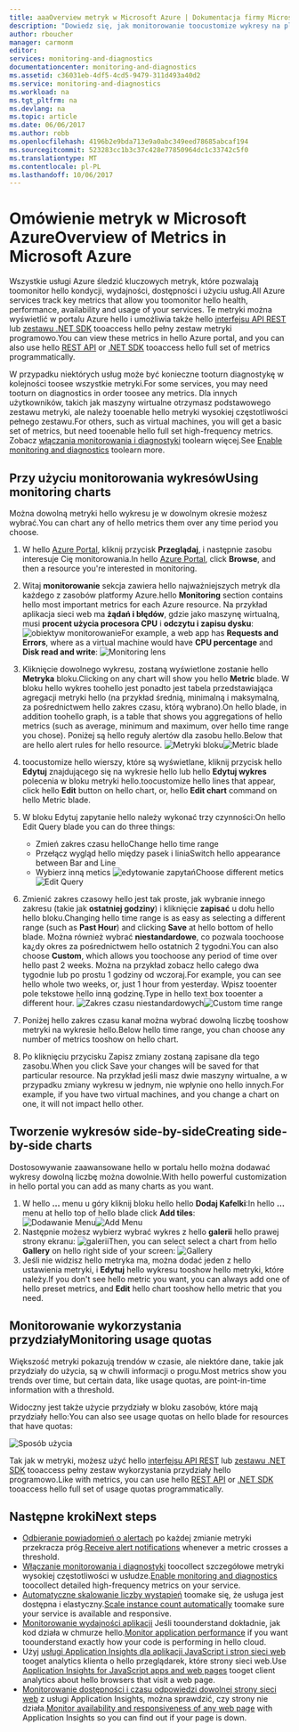 ```yaml
---
title: aaaOverview metryk w Microsoft Azure | Dokumentacja firmy Microsoft
description: "Dowiedz się, jak monitorowanie toocustomize wykresy na platformie Azure."
author: rboucher
manager: carmonm
editor: 
services: monitoring-and-diagnostics
documentationcenter: monitoring-and-diagnostics
ms.assetid: c36031eb-4df5-4cd5-9479-311d493a40d2
ms.service: monitoring-and-diagnostics
ms.workload: na
ms.tgt_pltfrm: na
ms.devlang: na
ms.topic: article
ms.date: 06/06/2017
ms.author: robb
ms.openlocfilehash: 4196b2e9bda713e9a0abc349eed78685abcaf194
ms.sourcegitcommit: 523283cc1b3c37c428e77850964dc1c33742c5f0
ms.translationtype: MT
ms.contentlocale: pl-PL
ms.lasthandoff: 10/06/2017
---
```

# <a name="overview-of-metrics-in-microsoft-azure"></a><span data-ttu-id="d9fee-103">Omówienie metryk w Microsoft Azure</span><span class="sxs-lookup"><span data-stu-id="d9fee-103">Overview of Metrics in Microsoft Azure</span></span>
<span data-ttu-id="d9fee-104">Wszystkie usługi Azure śledzić kluczowych metryk, które pozwalają toomonitor hello kondycji, wydajności, dostępności i użyciu usług.</span><span class="sxs-lookup"><span data-stu-id="d9fee-104">All Azure services track key metrics that allow you toomonitor hello health, performance, availability and usage of your services.</span></span> <span data-ttu-id="d9fee-105">Te metryki można wyświetlić w portalu Azure hello i umożliwia także hello [interfejsu API REST](https://msdn.microsoft.com/library/azure/dn931930.aspx) lub [zestawu .NET SDK](http://www.nuget.org/packages/Microsoft.Azure.Management.Monitor) tooaccess hello pełny zestaw metryki programowo.</span><span class="sxs-lookup"><span data-stu-id="d9fee-105">You can view these metrics in hello Azure portal, and you can also use hello [REST API](https://msdn.microsoft.com/library/azure/dn931930.aspx) or [.NET SDK](http://www.nuget.org/packages/Microsoft.Azure.Management.Monitor) tooaccess hello full set of metrics programmatically.</span></span>

<span data-ttu-id="d9fee-106">W przypadku niektórych usług może być konieczne tooturn diagnostykę w kolejności toosee wszystkie metryki.</span><span class="sxs-lookup"><span data-stu-id="d9fee-106">For some services, you may need tooturn on diagnostics in order toosee any metrics.</span></span> <span data-ttu-id="d9fee-107">Dla innych użytkowników, takich jak maszyny wirtualne otrzymasz podstawowego zestawu metryki, ale należy tooenable hello metryki wysokiej częstotliwości pełnego zestawu.</span><span class="sxs-lookup"><span data-stu-id="d9fee-107">For others, such as virtual machines, you will get a basic set of metrics, but need tooenable hello full set high-frequency metrics.</span></span> <span data-ttu-id="d9fee-108">Zobacz [włączania monitorowania i diagnostyki](insights-how-to-use-diagnostics.md) toolearn więcej.</span><span class="sxs-lookup"><span data-stu-id="d9fee-108">See [Enable monitoring and diagnostics](insights-how-to-use-diagnostics.md) toolearn more.</span></span>

## <a name="using-monitoring-charts"></a><span data-ttu-id="d9fee-109">Przy użyciu monitorowania wykresów</span><span class="sxs-lookup"><span data-stu-id="d9fee-109">Using monitoring charts</span></span>
<span data-ttu-id="d9fee-110">Można dowolną metryki hello wykresu je w dowolnym okresie możesz wybrać.</span><span class="sxs-lookup"><span data-stu-id="d9fee-110">You can chart any of hello metrics them over any time period you choose.</span></span>

1. <span data-ttu-id="d9fee-111">W hello [Azure Portal](https://portal.azure.com/), kliknij przycisk **Przeglądaj**, i następnie zasobu interesuje Cię monitorowania.</span><span class="sxs-lookup"><span data-stu-id="d9fee-111">In hello [Azure Portal](https://portal.azure.com/), click **Browse**, and then a resource you're interested in monitoring.</span></span>
2. <span data-ttu-id="d9fee-112">Witaj **monitorowanie** sekcja zawiera hello najważniejszych metryk dla każdego z zasobów platformy Azure.</span><span class="sxs-lookup"><span data-stu-id="d9fee-112">hello **Monitoring** section contains hello most important metrics for each Azure resource.</span></span> <span data-ttu-id="d9fee-113">Na przykład aplikacja sieci web ma **żądań i błędów**, gdzie jako maszynę wirtualną, musi **procent użycia procesora CPU** i **odczytu i zapisu dysku**: ![obiektyw monitorowanie](./media/insights-how-to-customize-monitoring/Insights_MonitoringChart.png)</span><span class="sxs-lookup"><span data-stu-id="d9fee-113">For example, a web app has **Requests and Errors**, where as a virtual machine would have **CPU percentage** and **Disk read and write**: ![Monitoring lens](./media/insights-how-to-customize-monitoring/Insights_MonitoringChart.png)</span></span>
3. <span data-ttu-id="d9fee-114">Kliknięcie dowolnego wykresu, zostaną wyświetlone zostanie hello **Metryka** bloku.</span><span class="sxs-lookup"><span data-stu-id="d9fee-114">Clicking on any chart will show you hello **Metric** blade.</span></span> <span data-ttu-id="d9fee-115">W bloku hello wykres toohello jest ponadto jest tabela przedstawiająca agregacji metryki hello (na przykład średnią, minimalną i maksymalną, za pośrednictwem hello zakres czasu, którą wybrano).</span><span class="sxs-lookup"><span data-stu-id="d9fee-115">On hello blade, in addition toohello graph, is a table that shows you aggregations of hello metrics (such as average, minimum and maximum, over hello time range you chose).</span></span> <span data-ttu-id="d9fee-116">Poniżej są hello reguły alertów dla zasobu hello.</span><span class="sxs-lookup"><span data-stu-id="d9fee-116">Below that are hello alert rules for hello resource.</span></span>
    <span data-ttu-id="d9fee-117">![Metryki bloku](./media/insights-how-to-customize-monitoring/Insights_MetricBlade.png)</span><span class="sxs-lookup"><span data-stu-id="d9fee-117">![Metric blade](./media/insights-how-to-customize-monitoring/Insights_MetricBlade.png)</span></span>
4. <span data-ttu-id="d9fee-118">toocustomize hello wierszy, które są wyświetlane, kliknij przycisk hello **Edytuj** znajdującego się na wykresie hello lub hello **Edytuj wykres** polecenia w bloku metryki hello.</span><span class="sxs-lookup"><span data-stu-id="d9fee-118">toocustomize hello lines that appear, click hello **Edit** button on hello chart, or, hello **Edit chart** command on hello Metric blade.</span></span>
5. <span data-ttu-id="d9fee-119">W bloku Edytuj zapytanie hello należy wykonać trzy czynności:</span><span class="sxs-lookup"><span data-stu-id="d9fee-119">On hello Edit Query blade you can do three things:</span></span>
   
   * <span data-ttu-id="d9fee-120">Zmień zakres czasu hello</span><span class="sxs-lookup"><span data-stu-id="d9fee-120">Change hello time range</span></span>
   * <span data-ttu-id="d9fee-121">Przełącz wygląd hello między pasek i linia</span><span class="sxs-lookup"><span data-stu-id="d9fee-121">Switch hello appearance between Bar and Line</span></span>
   * <span data-ttu-id="d9fee-122">Wybierz inną metics ![edytowanie zapytań](./media/insights-how-to-customize-monitoring/Insights_EditQuery.png)</span><span class="sxs-lookup"><span data-stu-id="d9fee-122">Choose different metics ![Edit Query](./media/insights-how-to-customize-monitoring/Insights_EditQuery.png)</span></span>
6. <span data-ttu-id="d9fee-123">Zmienić zakres czasowy hello jest tak proste, jak wybranie innego zakresu (takie jak **ostatniej godziny**) i kliknięcie **zapisać** u dołu hello hello bloku.</span><span class="sxs-lookup"><span data-stu-id="d9fee-123">Changing hello time range is as easy as selecting a different range (such as **Past Hour**) and clicking **Save** at hello bottom of hello blade.</span></span> <span data-ttu-id="d9fee-124">Można również wybrać **niestandardowe**, co pozwala toochoose ka¿dy okres za pośrednictwem hello ostatnich 2 tygodni.</span><span class="sxs-lookup"><span data-stu-id="d9fee-124">You can also choose **Custom**, which allows you toochoose any period of time over hello past 2 weeks.</span></span> <span data-ttu-id="d9fee-125">Można na przykład zobacz hello całego dwa tygodnie lub po prostu 1 godziny od wczoraj.</span><span class="sxs-lookup"><span data-stu-id="d9fee-125">For example, you can see hello whole two weeks, or, just 1 hour from yesterday.</span></span> <span data-ttu-id="d9fee-126">Wpisz tooenter pole tekstowe hello inną godzinę.</span><span class="sxs-lookup"><span data-stu-id="d9fee-126">Type in hello text box tooenter a different hour.</span></span>
    <span data-ttu-id="d9fee-127">![Zakres czasu niestandardowych](./media/insights-how-to-customize-monitoring/Insights_CustomTime.png)</span><span class="sxs-lookup"><span data-stu-id="d9fee-127">![Custom time range](./media/insights-how-to-customize-monitoring/Insights_CustomTime.png)</span></span>
7. <span data-ttu-id="d9fee-128">Poniżej hello zakres czasu kanał można wybrać dowolną liczbę tooshow metryki na wykresie hello.</span><span class="sxs-lookup"><span data-stu-id="d9fee-128">Below hello time range, you chan choose any number of metrics tooshow on hello chart.</span></span>
8. <span data-ttu-id="d9fee-129">Po kliknięciu przycisku Zapisz zmiany zostaną zapisane dla tego zasobu.</span><span class="sxs-lookup"><span data-stu-id="d9fee-129">When you click Save your changes will be saved for that particular resource.</span></span> <span data-ttu-id="d9fee-130">Na przykład jeśli masz dwie maszyny wirtualne, a w przypadku zmiany wykresu w jednym, nie wpłynie ono hello innych.</span><span class="sxs-lookup"><span data-stu-id="d9fee-130">For example, if you have two virtual machines, and you change a chart on one, it will not impact hello other.</span></span>

## <a name="creating-side-by-side-charts"></a><span data-ttu-id="d9fee-131">Tworzenie wykresów side-by-side</span><span class="sxs-lookup"><span data-stu-id="d9fee-131">Creating side-by-side charts</span></span>
<span data-ttu-id="d9fee-132">Dostosowywanie zaawansowane hello w portalu hello można dodawać wykresy dowolną liczbę można dowolnie.</span><span class="sxs-lookup"><span data-stu-id="d9fee-132">With hello powerful customization in hello portal you can add as many charts as you want.</span></span>

1. <span data-ttu-id="d9fee-133">W hello **...**  menu u góry kliknij bloku hello hello **Dodaj Kafelki**:</span><span class="sxs-lookup"><span data-stu-id="d9fee-133">In hello **...** menu at hello top of hello blade click **Add tiles**:</span></span>  
    <span data-ttu-id="d9fee-134">![Dodawanie Menu](./media/insights-how-to-customize-monitoring/Insights_AddMenu.png)</span><span class="sxs-lookup"><span data-stu-id="d9fee-134">![Add Menu](./media/insights-how-to-customize-monitoring/Insights_AddMenu.png)</span></span>
2. <span data-ttu-id="d9fee-135">Następnie możesz wybierz wybrać wykres z hello **galerii** hello prawej strony ekranu: ![galerii](./media/insights-how-to-customize-monitoring/Insights_Gallery.png)</span><span class="sxs-lookup"><span data-stu-id="d9fee-135">Then, you can select select a chart from hello **Gallery** on hello right side of your screen:  ![Gallery](./media/insights-how-to-customize-monitoring/Insights_Gallery.png)</span></span>
3. <span data-ttu-id="d9fee-136">Jeśli nie widzisz hello metryka ma, można dodać jeden z hello ustawienia metryki, i **Edytuj** hello wykresu tooshow hello metryki, które należy.</span><span class="sxs-lookup"><span data-stu-id="d9fee-136">If you don't see hello metric you want, you can always add one of hello preset metrics, and **Edit** hello chart tooshow hello metric that you need.</span></span>

## <a name="monitoring-usage-quotas"></a><span data-ttu-id="d9fee-137">Monitorowanie wykorzystania przydziały</span><span class="sxs-lookup"><span data-stu-id="d9fee-137">Monitoring usage quotas</span></span>
<span data-ttu-id="d9fee-138">Większość metryki pokazują trendów w czasie, ale niektóre dane, takie jak przydziały do użycia, są w chwili informacji o progu.</span><span class="sxs-lookup"><span data-stu-id="d9fee-138">Most metrics show you trends over time, but certain data, like usage quotas, are point-in-time information with a threshold.</span></span>

<span data-ttu-id="d9fee-139">Widoczny jest także użycie przydziały w bloku zasobów, które mają przydziały hello:</span><span class="sxs-lookup"><span data-stu-id="d9fee-139">You can also see usage quotas on hello blade for resources that have quotas:</span></span>

![Sposób użycia](./media/insights-how-to-customize-monitoring/Insights_UsageChart.png)

<span data-ttu-id="d9fee-141">Tak jak w metryki, możesz użyć hello [interfejsu API REST](https://msdn.microsoft.com/library/azure/dn931963.aspx) lub [zestawu .NET SDK](http://www.nuget.org/packages/Microsoft.Azure.Management.Monitor) tooaccess pełny zestaw wykorzystania przydziały hello programowo.</span><span class="sxs-lookup"><span data-stu-id="d9fee-141">Like with metrics, you can use hello [REST API](https://msdn.microsoft.com/library/azure/dn931963.aspx) or [.NET SDK](http://www.nuget.org/packages/Microsoft.Azure.Management.Monitor) tooaccess hello full set of usage quotas programmatically.</span></span>

## <a name="next-steps"></a><span data-ttu-id="d9fee-142">Następne kroki</span><span class="sxs-lookup"><span data-stu-id="d9fee-142">Next steps</span></span>
* <span data-ttu-id="d9fee-143">[Odbieranie powiadomień o alertach](insights-receive-alert-notifications.md) po każdej zmianie metryki przekracza próg.</span><span class="sxs-lookup"><span data-stu-id="d9fee-143">[Receive alert notifications](insights-receive-alert-notifications.md) whenever a metric crosses a threshold.</span></span>
* <span data-ttu-id="d9fee-144">[Włączanie monitorowania i diagnostyki](insights-how-to-use-diagnostics.md) toocollect szczegółowe metryki wysokiej częstotliwości w usłudze.</span><span class="sxs-lookup"><span data-stu-id="d9fee-144">[Enable monitoring and diagnostics](insights-how-to-use-diagnostics.md) toocollect detailed high-frequency metrics on your service.</span></span>
* <span data-ttu-id="d9fee-145">[Automatyczne skalowanie liczby wystąpień](insights-how-to-scale.md) toomake się, że usługa jest dostępna i elastyczny.</span><span class="sxs-lookup"><span data-stu-id="d9fee-145">[Scale instance count automatically](insights-how-to-scale.md) toomake sure your service is available and responsive.</span></span>
* <span data-ttu-id="d9fee-146">[Monitorowanie wydajności aplikacji](../application-insights/app-insights-azure-web-apps.md) Jeśli toounderstand dokładnie, jak kod działa w chmurze hello.</span><span class="sxs-lookup"><span data-stu-id="d9fee-146">[Monitor application performance](../application-insights/app-insights-azure-web-apps.md) if you want toounderstand exactly how your code is performing in hello cloud.</span></span>
* <span data-ttu-id="d9fee-147">Użyj [usługi Application Insights dla aplikacji JavaScript i stron sieci web](../application-insights/app-insights-web-track-usage.md) tooget analytics klienta o hello przeglądarek, które strony sieci web.</span><span class="sxs-lookup"><span data-stu-id="d9fee-147">Use [Application Insights for JavaScript apps and web pages](../application-insights/app-insights-web-track-usage.md) tooget client analytics about hello browsers that visit a web page.</span></span>
* <span data-ttu-id="d9fee-148">[Monitorowanie dostępności i czasu odpowiedzi dowolnej strony sieci web](../application-insights/app-insights-monitor-web-app-availability.md) z usługi Application Insights, można sprawdzić, czy strony nie działa.</span><span class="sxs-lookup"><span data-stu-id="d9fee-148">[Monitor availability and responsiveness of any web page](../application-insights/app-insights-monitor-web-app-availability.md) with Application Insights so you can find out if your page is down.</span></span>

